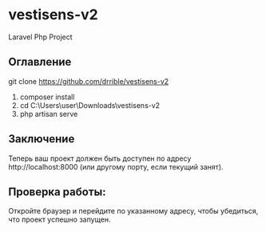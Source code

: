 # vestisens-v2
 Laravel Php Project

## Оглавление

git clone https://github.com/drrible/vestisens-v2
1) composer install
2) cd C:\\Users\user\Downloads\vestisens-v2
3) php artisan serve
## Заключение

Теперь ваш проект должен быть доступен по адресу http://localhost:8000 (или другому порту, если текущий занят).

## Проверка работы:
Откройте браузер и перейдите по указанному адресу, чтобы убедиться, что проект успешно запущен.

